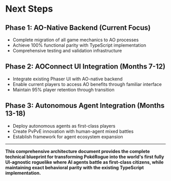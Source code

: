 # Next Steps

## Phase 1: AO-Native Backend (Current Focus)
- Complete migration of all game mechanics to AO processes
- Achieve 100% functional parity with TypeScript implementation
- Comprehensive testing and validation infrastructure

## Phase 2: AOConnect UI Integration (Months 7-12)
- Integrate existing Phaser UI with AO-native backend
- Enable current players to access AO benefits through familiar interface
- Maintain 95% player retention through transition

## Phase 3: Autonomous Agent Integration (Months 13-18)  
- Deploy autonomous agents as first-class players
- Create PvPvE innovation with human-agent mixed battles
- Establish framework for agent ecosystem expansion

---

**This comprehensive architecture document provides the complete technical blueprint for transforming PokéRogue into the world's first fully UI-agnostic roguelike where AI agents battle as first-class citizens, while maintaining exact behavioral parity with the existing TypeScript implementation.**
